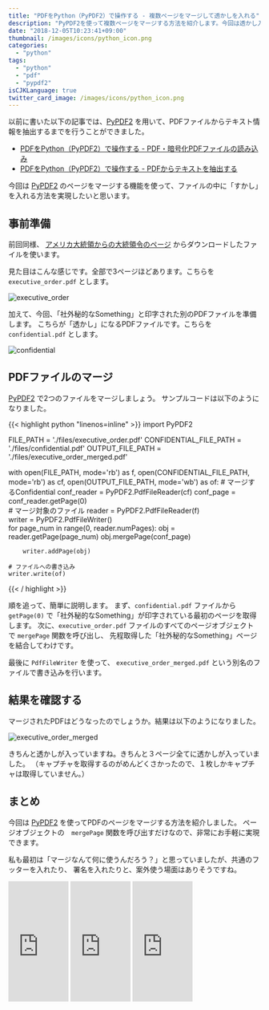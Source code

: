 ```yaml
---
title: "PDFをPython（PyPDF2）で操作する - 複数ページをマージして透かしを入れる"
description: "PyPDF2を使って複数ページをマージする方法を紹介します。今回は透かし入りのPDFを作成するサンプルです。"
date: "2018-12-05T10:23:41+09:00"
thumbnail: /images/icons/python_icon.png
categories:
  - "python"
tags:
  - "python"
  - "pdf"
  - "pypdf2"
isCJKLanguage: true
twitter_card_image: /images/icons/python_icon.png
---
```


以前に書いた以下の記事では、[PyPDF2](https://pythonhosted.org/PyPDF2/index.html) を用いて、PDFファイルからテキスト情報を抽出するまでを行うことができました。

* [PDFをPython（PyPDF2）で操作する - PDF・暗号化PDFファイルの読み込み](/post/python/open-pdf-with-pypdf2/)
* [PDFをPython（PyPDF2）で操作する - PDFからテキストを抽出する](/post/python/extract-text-from-pdf-with-pypdf2/)

今回は [PyPDF2](https://pythonhosted.org/PyPDF2/index.html) のページをマージする機能を使って、ファイルの中に「すかし」を入れる方法を実現したいと思います。

<!--adsense-->

## 事前準備

前回同様、 [アメリカ大統領からの大統領令のページ](https://www.federalregister.gov/presidential-documents/executive-orders) からダウンロードしたファイルを使います。

見た目はこんな感じです。全部で3ページほどあります。こちらを `executive_order.pdf` とします。

![executive_order](/images/20181205/executive_order.png)

加えて、今回、「社外秘的なSomething」と印字された別のPDFファイルを準備します。
こちらが「透かし」になるPDFファイルです。こちらを `confidential.pdf` とします。

![confidential](/images/20181205/confidential_pdf.png)

## PDFファイルのマージ

[PyPDF2](https://pythonhosted.org/PyPDF2/index.html) で2つのファイルをマージしましょう。
サンプルコードは以下のようになりました。

{{< highlight python "linenos=inline" >}}
import PyPDF2

FILE_PATH = './files/executive_order.pdf'
CONFIDENTIAL_FILE_PATH = './files/confidential.pdf'
OUTPUT_FILE_PATH = './files/executive_order_merged.pdf'

with open(FILE_PATH, mode='rb') as f, open(CONFIDENTIAL_FILE_PATH, mode='rb') as cf, open(OUTPUT_FILE_PATH, mode='wb') as of:
    # マージするConfidential
    conf_reader = PyPDF2.PdfFileReader(cf)
    conf_page = conf_reader.getPage(0)    
    # マージ対象のファイル
    reader = PyPDF2.PdfFileReader(f)    
    writer = PyPDF2.PdfFileWriter()    
    for page_num in range(0, reader.numPages):
        obj = reader.getPage(page_num)
        obj.mergePage(conf_page)
        
        writer.addPage(obj)
    
    # ファイルへの書き込み
    writer.write(of)
{{< / highlight >}}

順を追って、簡単に説明します。
まず、`confidential.pdf` ファイルから `getPage(0)` で「社外秘的なSomething」が印字されている最初のページを取得します。
次に、`executive_order.pdf` ファイルのすべてのページオブジェクトで `mergePage` 関数を呼び出し、
先程取得した「社外秘的なSomething」ページを結合してわけです。

最後に `PdfFileWriter` を使って、 `executive_order_merged.pdf` という別名のファイルで書き込みを行います。

## 結果を確認する

マージされたPDFはどうなったのでしょうか。結果は以下のようになりました。

![executive_order_merged](/images/20181205/executive_order_merged_pdf.png)

きちんと透かしが入っていますね。きちんと３ページ全てに透かしが入っていました。
（キャプチャを取得するのがめんどくさかったので、１枚しかキャプチャは取得していません。）

## まとめ

今回は [PyPDF2](https://pythonhosted.org/PyPDF2/index.html) を使ってPDFのページをマージする方法を紹介しました。
ページオブジェクトの　`mergePage` 関数を呼び出すだけなので、非常にお手軽に実現できます。

私も最初は「マージなんて何に使うんだろう？」と思っていましたが、共通のフッターを入れたり、
署名を入れたりと、案外使う場面はありそうですね。


<iframe style="width:120px;height:240px;" marginwidth="0" marginheight="0" scrolling="no" frameborder="0" src="https://rcm-fe.amazon-adsystem.com/e/cm?ref=qf_sp_asin_til&t=soudegesu-22&m=amazon&o=9&p=8&l=as1&IS2=1&detail=1&asins=487311778X&linkId=c147d28e189fdaae2d03d9fa71dd1ea2&bc1=ffffff&lt1=_blank&fc1=333333&lc1=0066c0&bg1=ffffff&f=ifr">
</iframe>
<iframe style="width:120px;height:240px;" marginwidth="0" marginheight="0" scrolling="no" frameborder="0" src="https://rcm-fe.amazon-adsystem.com/e/cm?ref=qf_sp_asin_til&t=soudegesu-22&m=amazon&o=9&p=8&l=as1&IS2=1&detail=1&asins=4873117380&linkId=fffb54546b0abb4066b8c70034e45cee&bc1=ffffff&lt1=_blank&fc1=333333&lc1=0066c0&bg1=ffffff&f=ifr">
</iframe>
<iframe style="width:120px;height:240px;" marginwidth="0" marginheight="0" scrolling="no" frameborder="0" src="https://rcm-fe.amazon-adsystem.com/e/cm?ref=qf_sp_asin_til&t=soudegesu-22&m=amazon&o=9&p=8&l=as1&IS2=1&detail=1&asins=479738946X&linkId=a0f1182a7478439bc70e51d189ec3179&bc1=ffffff&lt1=_blank&fc1=333333&lc1=0066c0&bg1=ffffff&f=ifr">
</iframe>



